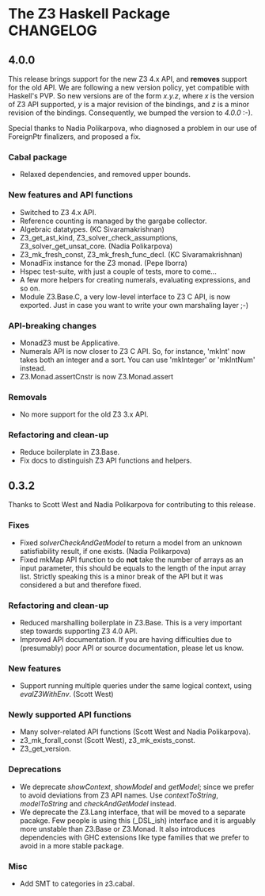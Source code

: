 
# The Z3 Haskell Package CHANGELOG

## 4.0.0

This release brings support for the new Z3 4.x API,
and **removes** support for the old API.
We are following a new version policy, yet compatible with Haskell's PVP.
So new versions are of the form *x.y.z*,
where *x* is the version of Z3 API supported,
*y* is a major revision of the bindings,
and *z* is a minor revision of the bindings.
Consequently, we bumped the version to *4.0.0* :-).

Special thanks to Nadia Polikarpova,
who diagnosed a problem in our use of ForeignPtr finalizers,
and proposed a fix.

### Cabal package

* Relaxed dependencies, and removed upper bounds.

### New features and API functions

* Switched to Z3 4.x API.
* Reference counting is managed by the gargabe collector.
* Algebraic datatypes. (KC Sivaramakrishnan)
* Z3_get_ast_kind, Z3_solver_check_assumptions, Z3_solver_get_unsat_core. (Nadia Polikarpova)
* Z3_mk_fresh_const, Z3_mk_fresh_func_decl. (KC Sivaramakrishnan)
* MonadFix instance for the Z3 monad. (Pepe Iborra)
* Hspec test-suite, with just a couple of tests, more to come...
* A few more helpers for creating numerals, evaluating expressions, and so on.
* Module Z3.Base.C, a very low-level interface to Z3 C API, is now exported.
  Just in case you want to write your own marshaling layer ;-)

### API-breaking changes

* MonadZ3 must be Applicative.
* Numerals API is now closer to Z3 C API.
  So, for instance, 'mkInt' now takes both an integer and a sort.
  You can use 'mkInteger' or 'mkIntNum' instead.
* Z3.Monad.assertCnstr is now Z3.Monad.assert

### Removals

* No more support for the old Z3 3.x API.

### Refactoring and clean-up

* Reduce boilerplate in Z3.Base.
* Fix docs to distinguish Z3 API functions and helpers.

## 0.3.2

Thanks to Scott West and Nadia Polikarpova for contributing to this release.

### Fixes

* Fixed _solverCheckAndGetModel_ to return a model from an unknown satisfiability result, if one exists. (Nadia Polikarpova)
* Fixed mkMap API function to do **not** take the number of arrays as an input parameter, this should be equals to the length of the input array list.
  Strictly speaking this is a minor break of the API but it was considered a but and therefore fixed.

### Refactoring and clean-up

* Reduced marshalling boilerplate in Z3.Base.
  This is a very important step towards supporting Z3 4.0 API.
* Improved API documentation.
  If you are having difficulties due to (presumably) poor API or source documentation, please let us know.

### New features

* Support running multiple queries under the same logical context, using _evalZ3WithEnv_. (Scott West)

### Newly supported API functions

* Many solver-related API functions (Scott West and Nadia Polikarpova).
* z3_mk_forall_const (Scott West), z3_mk_exists_const.
* Z3_get_version.

### Deprecations

* We deprecate _showContext_, _showModel_ and _getModel_; since we prefer to avoid deviations from Z3 API names. 
  Use _contextToString_, _modelToString_ and _checkAndGetModel_ instead.
* We deprecate the Z3.Lang interface, that will be moved to a separate pacakge.
  Few people is using this (_DSL_ish) interface and it is arguably more unstable than Z3.Base or Z3.Monad. 
  It also introduces dependencies with GHC extensions like type families that we prefer to avoid in a more stable package.

### Misc

* Add SMT to categories in z3.cabal.
